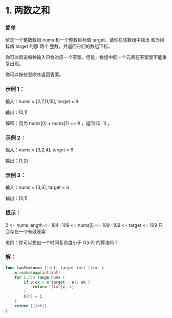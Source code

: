 # 1. 两数之和

### 简单

给定一个整数数组 nums 和一个整数目标值 target，请你在该数组中找出 和为目标值 target  的那 两个 整数，并返回它们的数组下标。

你可以假设每种输入只会对应一个答案。但是，数组中同一个元素在答案里不能重复出现。

你可以按任意顺序返回答案。

### 示例 1：

输入：nums = [2,7,11,15], target = 9

输出：[0,1]

解释：因为 nums[0] + nums[1] == 9 ，返回 [0, 1] 。

### 示例 2：

输入：nums = [3,2,4], target = 6

输出：[1,2]

### 示例 3：

输入：nums = [3,3], target = 6

输出：[0,1]
 
### 提示：

2 <= nums.length <= 104
-109 <= nums[i] <= 109
-109 <= target <= 109
只会存在一个有效答案
 
进阶：你可以想出一个时间复杂度小于 O(n2) 的算法吗？

### 解：

```go
func twoSum(nums []int, target int) []int {
    m:=make(map[int]int)
    for i,n:= range nums {
        if v,ok:= m[target - n]; ok {
            return []int{v, i}
        }
        m[n] = i
    }
    return []int{}
}
```